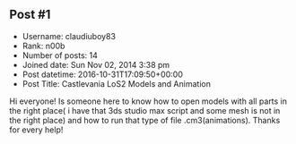 ## Post #1
- Username: claudiuboy83
- Rank: n00b
- Number of posts: 14
- Joined date: Sun Nov 02, 2014 3:38 pm
- Post datetime: 2016-10-31T17:09:50+00:00
- Post Title: Castlevania LoS2 Models and Animation

Hi everyone! Is someone here to know how to open models with all parts in the right place( i have that 3ds studio max script and some mesh is not in the right place) and how to run that type of file .cm3(animations). Thanks for every help!
